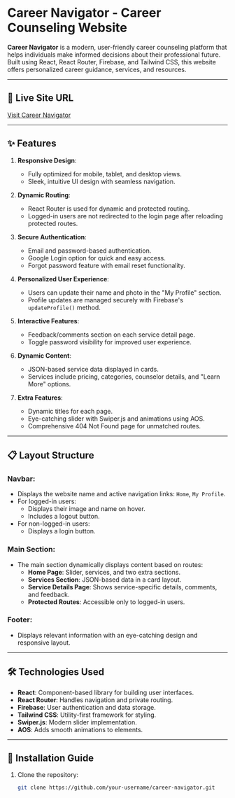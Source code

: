# Career Navigator - Career Counseling Website

**Career Navigator** is a modern, user-friendly career counseling platform that helps individuals make informed decisions about their professional future. Built using React, React Router, Firebase, and Tailwind CSS, this website offers personalized career guidance, services, and resources.

---

## 🚀 Live Site URL

[Visit Career Navigator](https://your-live-site-url.com)

---

## ✨ Features

1. **Responsive Design**:
   - Fully optimized for mobile, tablet, and desktop views.
   - Sleek, intuitive UI design with seamless navigation.

2. **Dynamic Routing**:
   - React Router is used for dynamic and protected routing.
   - Logged-in users are not redirected to the login page after reloading protected routes.

3. **Secure Authentication**:
   - Email and password-based authentication.
   - Google Login option for quick and easy access.
   - Forgot password feature with email reset functionality.

4. **Personalized User Experience**:
   - Users can update their name and photo in the "My Profile" section.
   - Profile updates are managed securely with Firebase's `updateProfile()` method.

5. **Interactive Features**:
   - Feedback/comments section on each service detail page.
   - Toggle password visibility for improved user experience.

6. **Dynamic Content**:
   - JSON-based service data displayed in cards.
   - Services include pricing, categories, counselor details, and "Learn More" options.

7. **Extra Features**:
   - Dynamic titles for each page.
   - Eye-catching slider with Swiper.js and animations using AOS.
   - Comprehensive 404 Not Found page for unmatched routes.

---

## 📋 Layout Structure

### Navbar:
- Displays the website name and active navigation links: `Home`, `My Profile`.
- For logged-in users:
  - Displays their image and name on hover.
  - Includes a logout button.
- For non-logged-in users:
  - Displays a login button.

### Main Section:
- The main section dynamically displays content based on routes:
  - **Home Page**: Slider, services, and two extra sections.
  - **Services Section**: JSON-based data in a card layout.
  - **Service Details Page**: Shows service-specific details, comments, and feedback.
  - **Protected Routes**: Accessible only to logged-in users.

### Footer:
- Displays relevant information with an eye-catching design and responsive layout.

---

## 🛠️ Technologies Used

- **React**: Component-based library for building user interfaces.
- **React Router**: Handles navigation and private routing.
- **Firebase**: User authentication and data storage.
- **Tailwind CSS**: Utility-first framework for styling.
- **Swiper.js**: Modern slider implementation.
- **AOS**: Adds smooth animations to elements.

---

## 🔧 Installation Guide

1. Clone the repository:
   ```bash
   git clone https://github.com/your-username/career-navigator.git
